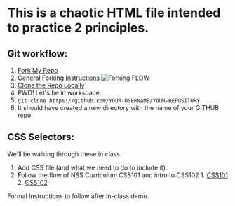 # This is a chaotic HTML file intended to practice 2 principles.

## Git workflow:
1. [Fork My Repo](https://github.com/morecallan/cohort17-css101)
  1. [General Forking Instructions](https://help.github.com/articles/fork-a-repo/) ![Forking FLOW](http://www.dataschool.io/content/images/2014/Mar/github1.png)
1. [Clone the Repo Locally](https://help.github.com/articles/cloning-a-repository/)
  1. PWD! Let's be in workspace.
  2. `git clone https://github.com/YOUR-USERNAME/YOUR-REPOSITORY`
  3. It should have created a new directory with the name of your GITHUB repo!

## CSS Selectors:
  We'll be walking through these in class.
  1. Add CSS file (and what we need to do to include it).
  2. Follow the flow of NSS Curriculum CSS101 and intro to CSS102
    1. [CSS101](https://github.com/nashville-software-school/front-end-milestones/blob/master/2-the-static-web/resources/SW_CSS_101.md)
    2. [CSS102](https://github.com/nashville-software-school/front-end-milestones/blob/master/2-the-static-web/resources/SW_CSS_102.md)

Formal Instructions to follow after in-class demo.
